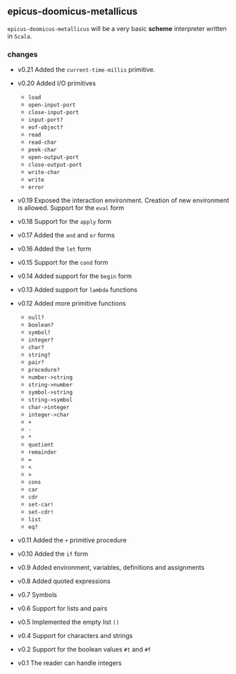 ## epicus-doomicus-metallicus

`epicus-doomicus-metallicus` will be a very basic **scheme** interpreter written in `Scala`.

### changes

* v0.21 Added the `current-time-millis` primitive.
* v0.20 Added I/O primitives
    - `load`
    - `open-input-port`
    - `close-input-port`
    - `input-port?`
    - `eof-object?`
    - `read`
    - `read-char`
    - `peek-char`
    - `open-output-port`
    - `close-output-port`
    - `write-char`
    - `write`
    - `error`
* v0.19 Exposed the interaction environment. Creation of new environment is allowed.
        Support for the `eval` form
* v0.18 Support for the `apply` form
* v0.17 Added the `and` and `or` forms
* v0.16 Added the `let` form
* v0.15 Support for the `cond` form
* v0.14 Added support for the `begin` form
* v0.13 Added support for `lambda` functions
* v0.12 Added more primitive functions
    - `null?`
    - `boolean?`
    - `symbol?`
    - `integer?`
    - `char?`
    - `string?`
    - `pair?`
    - `procedure?`
    - `number->string`
    - `string->number`
    - `symbol->string`
    - `string->symbol`
    - `char->integer`
    - `integer->char`
    - `+`
    - `-`
    - `*`
    - `quotient`
    - `remainder`
    - `=`
    - `<`
    - `>`
    - `cons`
    - `car`
    - `cdr`
    - `set-car!`
    - `set-cdr!`
    - `list`
    - `eq?`


* v0.11 Added the `+` primitive procedure
* v0.10 Added the `if` form
* v0.9  Added environment, variables, definitions and assignments
* v0.8  Added quoted expressions
* v0.7  Symbols
* v0.6  Support for lists and pairs
* v0.5  Implemented the empty list `()`
* v0.4  Support for characters and strings
* v0.2  Support for the boolean values `#t` and `#f`
* v0.1  The reader can handle integers